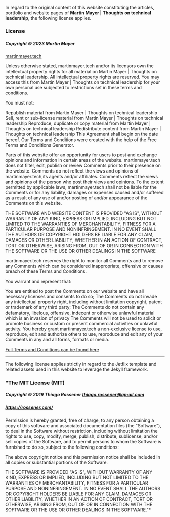 In regard to the original content of this website constituting the articles, portfolio and website pages of **Martin Mayer | Thoughts on technical leadership**, the following license applies.

### License
##### Copyright &copy; 2023 Martin Mayer
[martinmayer.tech](http://www.martinmayer.tech)

Unless otherwise stated, martinmayer.tech and/or its licensors own the intellectual property rights for all material on Martin Mayer | Thoughts on technical leadership. All intellectual property rights are reserved. You may access this from Martin Mayer | Thoughts on technical leadership for your own personal use subjected to restrictions set in these terms and conditions.

You must not:

Republish material from Martin Mayer | Thoughts on technical leadership
Sell, rent or sub-license material from Martin Mayer | Thoughts on technical leadership
Reproduce, duplicate or copy material from Martin Mayer | Thoughts on technical leadership
Redistribute content from Martin Mayer | Thoughts on technical leadership
This Agreement shall begin on the date hereof. Our Terms and Conditions were created with the help of the Free Terms and Conditions Generator.

Parts of this website offer an opportunity for users to post and exchange opinions and information in certain areas of the website. martinmayer.tech does not filter, edit, publish or review Comments prior to their presence on the website. Comments do not reflect the views and opinions of martinmayer.tech,its agents and/or affiliates. Comments reflect the views and opinions of the person who post their views and opinions. To the extent permitted by applicable laws, martinmayer.tech shall not be liable for the Comments or for any liability, damages or expenses caused and/or suffered as a result of any use of and/or posting of and/or appearance of the Comments on this website.

THE SOFTWARE AND WEBSITE CONTENT IS PROVIDED "AS IS", WITHOUT WARRANTY OF ANY KIND, EXPRESS OR IMPLIED, INCLUDING BUT NOT LIMITED TO THE WARRANTIES OF MERCHANTABILITY, FITNESS FOR A PARTICULAR PURPOSE AND NONINFRINGEMENT. IN NO EVENT SHALL THE AUTHORS OR COPYRIGHT HOLDERS BE LIABLE FOR ANY CLAIM, DAMAGES OR OTHER LIABILITY, WHETHER IN AN ACTION OF CONTRACT, TORT OR OTHERWISE, ARISING FROM, OUT OF OR IN CONNECTION WITH THE SOFTWARE OR THE USE OR OTHER DEALINGS IN THE SOFTWARE

martinmayer.tech reserves the right to monitor all Comments and to remove any Comments which can be considered inappropriate, offensive or causes breach of these Terms and Conditions.

You warrant and represent that:

You are entitled to post the Comments on our website and have all necessary licenses and consents to do so;
The Comments do not invade any intellectual property right, including without limitation copyright, patent or trademark of any third party;
The Comments do not contain any defamatory, libelous, offensive, indecent or otherwise unlawful material which is an invasion of privacy
The Comments will not be used to solicit or promote business or custom or present commercial activities or unlawful activity.
You hereby grant martinmayer.tech a non-exclusive license to use, reproduce, edit and authorize others to use, reproduce and edit any of your Comments in any and all forms, formats or media.

[Full Terms and Conditions can be found here](https://www.martinmayer.tech/terms-and-conditions/)


---------------------------------


The following license applies strictly in regard to the Jetflix template and related assets used in this website to leverage the Jekyll framework.

### "The MIT License (MIT)

##### Copyright &copy; 2019 Thiago Rossener <thiago.rossener@gmail.com>
##### https://rossener.com/

Permission is hereby granted, free of charge, to any person obtaining a copy
of this software and associated documentation files (the "Software"), to deal
in the Software without restriction, including without limitation the rights
to use, copy, modify, merge, publish, distribute, sublicense, and/or sell
copies of the Software, and to permit persons to whom the Software is
furnished to do so, subject to the following conditions:

The above copyright notice and this permission notice shall be included in
all copies or substantial portions of the Software.

THE SOFTWARE IS PROVIDED "AS IS", WITHOUT WARRANTY OF ANY KIND, EXPRESS OR
IMPLIED, INCLUDING BUT NOT LIMITED TO THE WARRANTIES OF MERCHANTABILITY,
FITNESS FOR A PARTICULAR PURPOSE AND NONINFRINGEMENT. IN NO EVENT SHALL THE
AUTHORS OR COPYRIGHT HOLDERS BE LIABLE FOR ANY CLAIM, DAMAGES OR OTHER
LIABILITY, WHETHER IN AN ACTION OF CONTRACT, TORT OR OTHERWISE, ARISING FROM,
OUT OF OR IN CONNECTION WITH THE SOFTWARE OR THE USE OR OTHER DEALINGS IN
THE SOFTWARE."*

